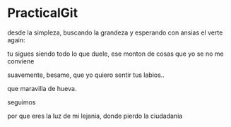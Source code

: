 # PracticalGit

desde la simpleza, buscando la grandeza y esperando con ansias el verte again:

tu sigues siendo todo lo que duele, ese monton de cosas que yo se no me conviene

suavemente, besame, que yo quiero sentir tus labios..

que maravilla de hueva.

seguimos

por que eres la luz de mi lejania, donde pierdo la ciudadania
